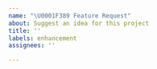 ```yaml
---
name: "\U0001F389 Feature Request"
about: Suggest an idea for this project
title: ''
labels: enhancement
assignees: ''

---
```


<!-- Provide a summary of the feature you would like to see implemented. -->
